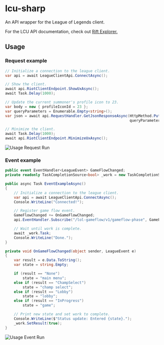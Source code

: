 # lcu-sharp

An API wrapper for the League of Legends client.

For the LCU API documentation, check out [Rift Explorer.](https://github.com/Pupix/rift-explorer)

## Usage

### Request example

```cs
// Initialize a connection to the league client.
var api = await LeagueClientApi.ConnectAsync();

// Show the client.
await api.RiotClientEndpoint.ShowUxAsync();
await Task.Delay(1000);

// Update the current summoner's profile icon to 23.
var body = new { profileIconId = 23 };
var queryParameters = Enumerable.Empty<string>();
var json = await api.RequestHandler.GetJsonResponseAsync(HttpMethod.Put, "lol-summoner/v1/current-summoner/icon",
                                                         queryParameters, body);

// Minimize the client.
await Task.Delay(1000);
await api.RiotClientEndpoint.MinimizeUxAsync();
```

![Usage Request Run](https://i.imgur.com/OCRPHes.gif)

### Event example

```cs
public event EventHandler<LeagueEvent> GameFlowChanged;
private readonly TaskCompletionSource<bool> _work = new TaskCompletionSource<bool>(false);

public async Task EventExampleAsync()
{
    // Initialize a connection to the league client.
    var api = await LeagueClientApi.ConnectAsync();
    Console.WriteLine("Connected!");

    // Register game flow event.
    GameFlowChanged += OnGameFlowChanged;
    api.EventHandler.Subscribe("/lol-gameflow/v1/gameflow-phase", GameFlowChanged);

    // Wait until work is complete.
    await _work.Task;
    Console.WriteLine("Done.");
}

private void OnGameFlowChanged(object sender, LeagueEvent e)
{
    var result = e.Data.ToString();
    var state = string.Empty;

    if (result == "None")
        state = "main menu";
    else if (result == "ChampSelect")
        state = "champ select";
    else if (result == "Lobby")
        state = "lobby";
    else if (result == "InProgress")
        state = "game";

    // Print new state and set work to complete.
    Console.WriteLine($"Status update: Entered {state}.");
    _work.SetResult(true);
}
```

![Usage Event Run](https://i.imgur.com/mavltPs.gif)
